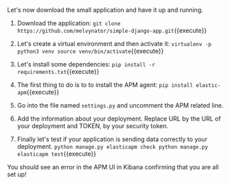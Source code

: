 Let's now download the small application and have it up and running.

1. Download the application:
`
git clone https://github.com/melvynator/simple-django-app.git
`{{execute}}

2. Let's create a virtual environment and then activate it:
`
virtualenv -p python3 venv
source venv/bin/activate
`{{execute}}

3. Let's install some dependencies:
`
pip install -r requirements.txt
`{{execute}}

4. The first thing to do is to to install the APM agent:
`
pip install elastic-apm
`{{execute}}

5. Go into the file named `settings.py` and uncomment the APM related line.

6. Add the information about your deployment. Replace URL by the URL of your
deployment and TOKEN, by your security token.

7. Finally let's test if your application is sending data correctly to your
deployment.
`
python manage.py elasticapm check
python manage.py elasticapm test
`{{execute}}

You should see an error in the APM UI in Kibana confirming that you are all set
up!
